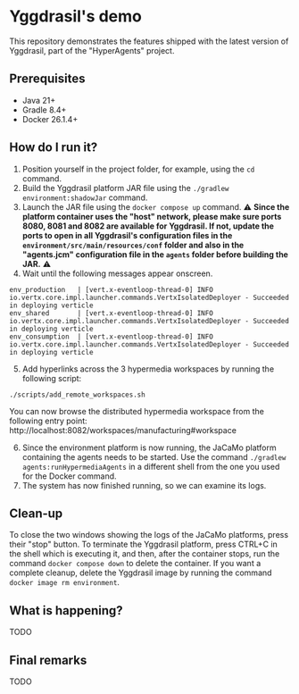 # Yggdrasil's demo

This repository demonstrates the features shipped with the latest version of Yggdrasil, part of the "HyperAgents" project.

## Prerequisites

* Java 21+
* Gradle 8.4+
* Docker 26.1.4+

## How do I run it?

1. Position yourself in the project folder, for example, using the ```cd``` command.
2. Build the Yggdrasil platform JAR file using the ```./gradlew environment:shadowJar``` command.
3. Launch the JAR file using the ```docker compose up``` command. 
⚠️ **Since the platform container uses the "host" network,
please make sure ports 8080, 8081 and 8082 are available for Yggdrasil. 
If not, update the ports to open in all Yggdrasil's configuration files in the ```environment/src/main/resources/conf``` folder and also in the "agents.jcm" 
configuration file in the ```agents``` folder before building the JAR.** ⚠️
4. Wait until the following messages appear onscreen.

```
env_production   | [vert.x-eventloop-thread-0] INFO io.vertx.core.impl.launcher.commands.VertxIsolatedDeployer - Succeeded in deploying verticle
env_shared       | [vert.x-eventloop-thread-0] INFO io.vertx.core.impl.launcher.commands.VertxIsolatedDeployer - Succeeded in deploying verticle
env_consumption  | [vert.x-eventloop-thread-0] INFO io.vertx.core.impl.launcher.commands.VertxIsolatedDeployer - Succeeded in deploying verticle
```

5. Add hyperlinks across the 3 hypermedia workspaces by running the following script:

```
./scripts/add_remote_workspaces.sh
```

You can now browse the distributed hypermedia workspace from the following entry point: http://localhost:8082/workspaces/manufacturing#workspace

6. Since the environment platform is now running, the JaCaMo platform containing the agents needs to be started. 
Use the command ```./gradlew agents:runHypermediaAgents``` in a different shell from the one you used for the Docker command.
7. The system has now finished running, so we can examine its logs.

## Clean-up

To close the two windows showing the logs of the JaCaMo platforms, press their "stop" button.
To terminate the Yggdrasil platform, press CTRL+C in the shell which is executing it, and then,
after the container stops, run the command ```docker compose down``` to delete the container. 
If you want a complete cleanup, delete the Yggdrasil image by running the command ```docker image rm environment```.

## What is happening?

TODO

## Final remarks

TODO